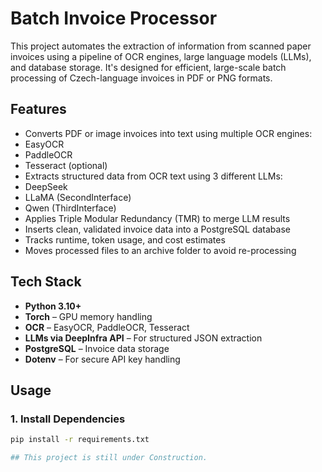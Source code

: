 #  Batch Invoice Processor

This project automates the extraction of information from scanned paper invoices using a pipeline of OCR engines, large language models (LLMs), and database storage. It's designed for efficient, large-scale batch processing of Czech-language invoices in PDF or PNG formats.

##  Features

-  Converts PDF or image invoices into text using multiple OCR engines:
  - EasyOCR
  - PaddleOCR
  - Tesseract (optional)
-  Extracts structured data from OCR text using 3 different LLMs:
  - DeepSeek
  - LLaMA (SecondInterface)
  - Qwen (ThirdInterface)
-  Applies Triple Modular Redundancy (TMR) to merge LLM results
-  Inserts clean, validated invoice data into a PostgreSQL database
-  Tracks runtime, token usage, and cost estimates
-  Moves processed files to an archive folder to avoid re-processing

## Tech Stack

- **Python 3.10+**
- **Torch** – GPU memory handling
- **OCR** – EasyOCR, PaddleOCR, Tesseract
- **LLMs via DeepInfra API** – For structured JSON extraction
- **PostgreSQL** – Invoice data storage
- **Dotenv** – For secure API key handling

## Usage

### 1. Install Dependencies
```bash
pip install -r requirements.txt

## This project is still under Construction.
